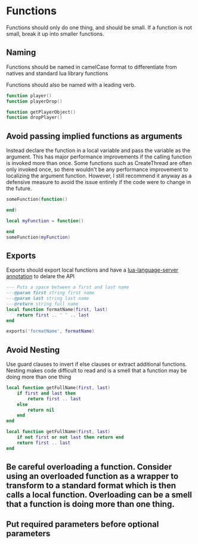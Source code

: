 # Functions

Functions should only do one thing, and should be small. If a function is not small, break it up into smaller functions.

## Naming
Functions should be named in camelCase format to differentiate from natives and standard lua library functions

Functions should also be named with a leading verb.

```lua title="BAD"
function player()
function playerDrop()
```
```lua title="GOOD"
function getPlayerObject()
function dropPlayer()
```

## Avoid passing implied functions as arguments
Instead declare the function in a local variable and pass the variable as the argument. This has major performance improvements if the calling function is invoked more than once. Some functions such as CreateThread are often only invoked once, so there wouldn't be any performance improvement to localizing the argument function. However, I still recommend it anyway as a defensive measure to avoid the issue entirely if the code were to change in the future.

```lua title="BAD"
someFunction(function()

end)
```
```lua title="GOOD"
local myFunction = function()

end
someFunction(myFunction)
```

## Exports
Exports should export local functions and have a [lua-language-server annotation](https://github.com/sumneko/lua-language-server/wiki/Annotations) to delare the API
```lua
--- Puts a space between a first and last name
---@param first string first name
---@param last string last name
---@return string full name
local function formatName(first, last)
    return first .. ' ' .. last
end

exports('formatName', formatName)
```

## Avoid Nesting
Use guard clauses to invert if else clauses or extract additional functions. Nesting makes code difficult to read and is a smell that a function may be doing more than one thing
```lua title="BAD"
local function getFullName(first, last)
    if first and last then
        return first .. last
    else
        return nil
    end
end
```
```lua title="GOOD"
local function getFullName(first, last)
    if not first or not last then return end
    return first .. last
end
```

## Be careful overloading a function. Consider using an overloaded function as a wrapper to transform to a standard format which is then calls a local function. Overloading can be a smell that a function is doing more than one thing.

## Put required parameters before optional parameters
